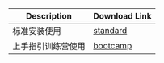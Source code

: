 | Description | Download Link |
| - | - |
| 标准安装使用 | [standard](https://wecube-1259801214.cos.ap-guangzhou.myqcloud.com/v2.7.0/plugin_best_practice.zip) | 
| 上手指引训练营使用 | [bootcamp]() |
